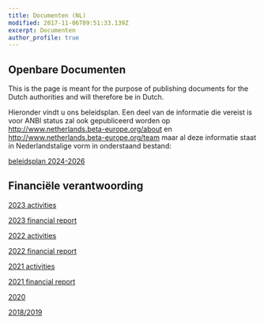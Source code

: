 ```yaml
---
title: Documenten (NL)
modified: 2017-11-06T09:51:33.139Z
excerpt: Documenten
author_profile: true
---
```

## Openbare Documenten

This is the page is meant for the purpose of publishing documents for the Dutch authorities and will therefore be in Dutch.

Hieronder vindt u ons beleidsplan. Een deel van de informatie die vereist is voor ANBI status zal ook gepubliceerd worden op <http://www.netherlands.beta-europe.org/about> en <http://www.netherlands.beta-europe.org/team> maar al deze informatie staat in Nederlandstalige vorm in onderstaand bestand:

[beleidsplan 2024-2026](/assets/files/beleidsplan-2024-2026.pdf)

## Financiële verantwoording
[2023 activities](/assets/files/activities-2023.pdf)

[2023 financial report](/assets/files/financials-2023.pdf)

[2022 activities](/assets/files/activities-2022.pdf)

[2022 financial report](/assets/files/financials-2022.pdf)

[2021 activities](/assets/files/activities-2021.pdf)

[2021 financial report](/assets/files/financials-2021.pdf)

[2020](/assets/files/financials-2020.pdf)

[2018/2019](/assets/files/financials-2019.pdf)
